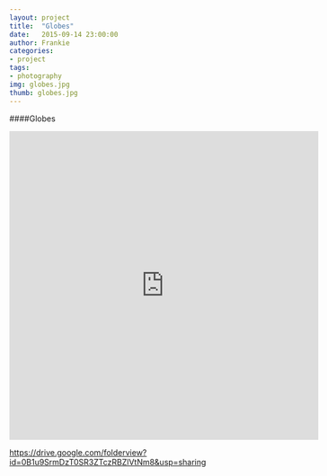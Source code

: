 ```yaml
---
layout: project
title:  "Globes"
date:   2015-09-14 23:00:00
author: Frankie
categories:
- project
tags:
- photography
img: globes.jpg
thumb: globes.jpg
---
```

####Globes
<iframe src="https://drive.google.com/embeddedfolderview?id=0B1u9SrmDzT0SR3ZTczRBZlVtNm8#grid" width="550" height="550" frameborder="0"></iframe>

https://drive.google.com/folderview?id=0B1u9SrmDzT0SR3ZTczRBZlVtNm8&usp=sharing